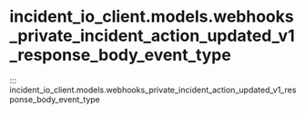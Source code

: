 # incident_io_client.models.webhooks_private_incident_action_updated_v1_response_body_event_type

::: incident_io_client.models.webhooks_private_incident_action_updated_v1_response_body_event_type
